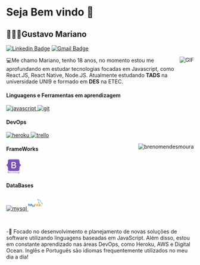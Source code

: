 #  Seja Bem vindo 👋

## 👨🏻‍💻Gustavo Mariano

[![Linkedin Badge](https://img.shields.io/badge/-LinkedIn-blue?style=flat-square&logo=Linkedin&logoColor=white&link=https://www.linkedin.com/in/breno-mendes-moura-1b11341a2/)](https://https://www.linkedin.com/in/gustavomariano232120/)
[![Gmail Badge](https://img.shields.io/badge/-Gmail-c14438?style=flat-square&logo=Gmail&logoColor=white&link=mailto:bmoura.profissional@gmail.com)](mailto:gustavomarianosoares@gmail.com)

<img align="right" alt="GIF" height="160px" src="https://media.giphy.com/media/AFdcYElkoNAUE/giphy.gif"/>

💻Me chamo Mariano, tenho 18 anos, no momento estou me aprofundando em estudar tecnologias focadas em Javascript, como React.JS, React Native, Node.JS. Atualmente estudando **TADS** na universidade UNI9 e formado em **DES** na ETEC.





#### Linguagens e Ferramentas em aprendizagem 
<p align="left"> <a href="https://www.w3schools.com/cpp/" target="_blank"> <img src="https://raw.githubusercontent.com/jmnote/z-icons/master/svg/javascript.svg" alt="javascript" width="40" height="40"/> </a><a href="https://www.w3schools.com/cpp/" target="_blank"> <img src="https://raw.githubusercontent.com/jmnote/z-icons/master/svg/git.svg" alt="git" width="40" height="40"/> </a> </p>
 

#### DevOps
<p align="left"><a href="https://azure.microsoft.com/en-in/" target="_blank"> <img src="https://www.vectorlogo.zone/logos/heroku/heroku-icon.svg" alt="heroku" width="40" height="40"/> </a>     <a href="https://trello.com" target="_blank"> <img src="https://www.vectorlogo.zone/logos/trello/trello-icon.svg" alt="trello" width="40" height="40"/> </a> </p>
 <p><img align="right" src="https://github-readme-stats.vercel.app/api/top-langs?username=brenomendesmoura&show_icons=true&locale=en&layout=compact" alt="brenomendesmoura" /></p>

#### FrameWorks
<p align="left"><a href="https://getbootstrap.com" target="_blank"> <img src="https://raw.githubusercontent.com/devicons/devicon/master/icons/bootstrap/bootstrap-plain-wordmark.svg" alt="bootstrap" width="40" height="40"/> </a></p>

#### DataBases
<p align="left"><a href="https://www.mysql.com/" target="_blank"> <img src="https://www.vectorlogo.zone/logos/mongodb/mongodb-ar21.svg" alt="mysql" width="40" height="40"/> </a> <a href="https://www.mysql.com/" target="_blank"> <img src="https://raw.githubusercontent.com/devicons/devicon/master/icons/mysql/mysql-original-wordmark.svg" alt="mysql" width="40" height="40"/> </a></p>




<br>


-📡 Focado no desenvolvimento e planejamento de novas soluções de software utilizando linguagens baseadas em JavaScript. Além disso, estou em constante aprendizado nas áreas DevOps, como Heroku, AWS e Digital Ocean. Inglês e Português são idiomas frequentemente utilizados no meu dia a dia!
